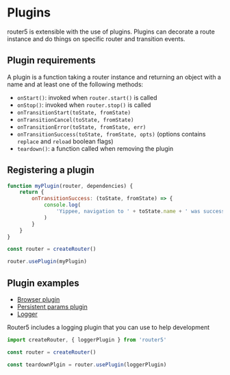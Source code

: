 # Plugins

router5 is extensible with the use of plugins. Plugins can decorate a route instance and do things on specific router and transition events.

## Plugin requirements

A plugin is a function taking a router instance and returning an object with a name and at least one of the following methods:

-   `onStart()`: invoked when `router.start()` is called
-   `onStop()`: invoked when `router.stop()` is called
-   `onTransitionStart(toState, fromState)`
-   `onTransitionCancel(toState, fromState)`
-   `onTransitionError(toState, fromState, err)`
-   `onTransitionSuccess(toState, fromState, opts)` \(options contains `replace` and `reload` boolean flags\)
-   `teardown()`: a function called when removing the plugin

## Registering a plugin

```javascript
function myPlugin(router, dependencies) {
    return {
        onTransitionSuccess: (toState, fromState) => {
            console.log(
                'Yippee, navigation to ' + toState.name + ' was successful!'
            )
        }
    }
}

const router = createRouter()

router.usePlugin(myPlugin)
```

## Plugin examples

-   [Browser plugin](https://github.com/router5/router5/blob/master/packages/router5-plugin-browser/modules/index.ts)
-   [Persistent params plugin](https://github.com/router5/router5/blob/master/packages/router5-plugin-persistent-params/modules/index.ts)
-   [Logger](https://github.com/router5/router5/blob/master/packages/router5-plugin-logger/modules/index.ts)

Router5 includes a logging plugin that you can use to help development

```javascript
import createRouter, { loggerPlugin } from 'router5'

const router = createRouter()

const teardownPlgin = router.usePlugin(loggerPlugin)
```
